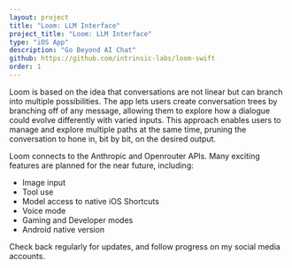 ```yaml
---
layout: project
title: "Loom: LLM Interface"
project_title: "Loom: LLM Interface"
type: "iOS App"
description: "Go Beyond AI Chat"
github: https://github.com/intrinsic-labs/loom-swift
order: 1
---
```


Loom is based on the idea that conversations are not linear but can branch into multiple possibilities. The app lets users create conversation trees by branching off of any message, allowing them to explore how a dialogue could evolve differently with varied inputs. This approach enables users to manage and explore multiple paths at the same time, pruning the conversation to hone in, bit by bit, on the desired output.  

Loom connects to the Anthropic and Openrouter APIs. Many exciting features are planned for the near future, including: 

- Image input
- Tool use
- Model access to native iOS Shortcuts
- Voice mode
- Gaming and Developer modes
- Android native version

Check back regularly for updates, and follow progress on my social media accounts.